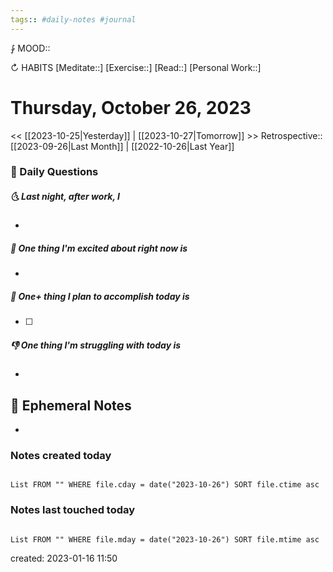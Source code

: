 ```yaml
---
tags:: #daily-notes #journal
---
```


⨑ MOOD::

↻ HABITS
[Meditate::]
[Exercise::]
[Read::]
[Personal Work::]

# Thursday, October 26, 2023

\<\< [[2023-10-25|Yesterday]] | [[2023-10-27|Tomorrow]] >>
Retrospective:: [[2023-09-26|Last Month]] | [[2022-10-26|Last Year]]

### 📅 Daily Questions

##### 🌜 Last night, after work, I

-

##### 🙌 One thing I'm excited about right now is

-

##### 🚀 One+ thing I plan to accomplish today is

- [ ]

##### 👎 One thing I'm struggling with today is

-

## 📝 Ephemeral Notes

-

### Notes created today

```dataview

List FROM "" WHERE file.cday = date("2023-10-26") SORT file.ctime asc

```

### Notes last touched today

```dataview

List FROM "" WHERE file.mday = date("2023-10-26") SORT file.mtime asc

```

created: 2023-01-16 11:50

